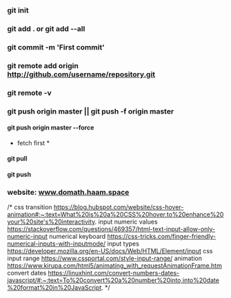
### git init
### git add . or git add --all
### git commit -m 'First commit'
### git remote add origin http://github.com/username/repository.git
### git remote -v
### git push origin master || git push -f origin master

#### git push origin master --force
* fetch first * 
#### git pull 
#### git push

### website: www.domath.haam.space

/*
css transition
    https://blog.hubspot.com/website/css-hover-animation#:~:text=What%20is%20a%20CSS%20hover,to%20enhance%20your%20site's%20interactivity.
input numeric values
    https://stackoverflow.com/questions/469357/html-text-input-allow-only-numeric-input
numerical keyboard
    https://css-tricks.com/finger-friendly-numerical-inputs-with-inputmode/
input types
    https://developer.mozilla.org/en-US/docs/Web/HTML/Element/input
css input range
    https://www.cssportal.com/style-input-range/
animation
    https://www.kirupa.com/html5/animating_with_requestAnimationFrame.htm
convert dates
    https://linuxhint.com/convert-numbers-dates-javascript/#:~:text=To%20convert%20a%20number%20into,into%20date%20format%20in%20JavaScript.
*/
